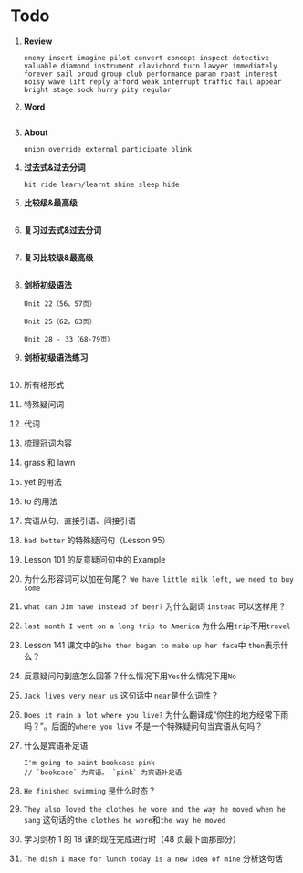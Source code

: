 # Todo

1. **Review**

   ```
   enemy insert imagine pilot convert concept inspect detective valuable diamond instrument clavichord turn lawyer immediately forever sail proud group club performance param roast interest noisy wave lift reply afford weak interrupt traffic fail appear bright stage sock hurry pity regular
   ```

2. **Word**

   ```

   ```

3. **About**

   ```
   union override external participate blink
   ```

4. **过去式&过去分词**

   ```
   hit ride learn/learnt shine sleep hide
   ```

5. **比较级&最高级**

   ```

   ```

6. **复习过去式&过去分词**

   ```

   ```

7. **复习比较级&最高级**

   ```

   ```

8. **剑桥初级语法**

   ```
   Unit 22（56，57页）

   Unit 25（62，63页）

   Unit 28 - 33（68-79页）
   ```

9. **剑桥初级语法练习**

   ```

   ```

10. 所有格形式

11. 特殊疑问词

12. 代词

13. 梳理冠词内容

14. grass 和 lawn

15. yet 的用法

16. to 的用法

17. 宾语从句、直接引语、间接引语

18. `had better` 的特殊疑问句（Lesson 95）

19. Lesson 101 的反意疑问句中的 Example

20. 为什么形容词可以加在句尾？ `We have little milk left, we need to buy some`

21. `what can Jim have instead of beer?` 为什么副词 `instead` 可以这样用？

22. `last month I went on a long trip to America` 为什么用`trip`不用`travel`

23. Lesson 141 课文中的`she then began to make up her face`中 `then`表示什么？

24. 反意疑问句到底怎么回答？什么情况下用`Yes`什么情况下用`No`

25. `Jack lives very near us` 这句话中 `near`是什么词性？

26. `Does it rain a lot where you live?` 为什么翻译成“你住的地方经常下雨吗？”。后面的`where you live` 不是一个特殊疑问句当宾语从句吗？

27. 什么是宾语补足语

    ```
    I'm going to paint bookcase pink
    // `bookcase` 为宾语。 `pink` 为宾语补足语
    ```

28. `He finished swimming` 是什么时态？

29. `They also loved the clothes he wore and the way he moved when he sang` 这句话的`the clothes he wore`和`the way he moved`

30. 学习剑桥 1 的 18 课的现在完成进行时（48 页最下面那部分）

31. `The dish I make for lunch today is a new idea of mine` 分析这句话
